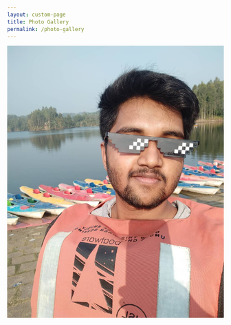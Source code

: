 ```yaml
---
layout: custom-page
title: Photo Gallery
permalink: /photo-gallery
---
```


![photo](/assets/images/photo-gallery/photo-gallery-01.jpg)
